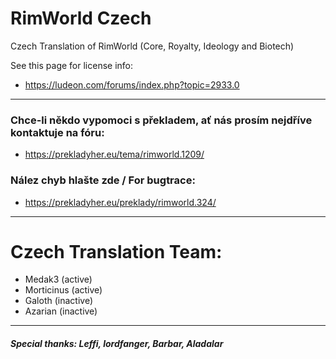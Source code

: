 # RimWorld Czech

Czech Translation of RimWorld (Core, Royalty, Ideology and Biotech)

See this page for license info:

- https://ludeon.com/forums/index.php?topic=2933.0
---

### Chce-li někdo vypomoci s překladem, ať nás prosím nejdříve kontaktuje na fóru:
- https://prekladyher.eu/tema/rimworld.1209/

### Nález chyb hlašte zde / For bugtrace:
- https://prekladyher.eu/preklady/rimworld.324/
---

# Czech Translation Team:
- Medak3 (active)
- Morticinus (active)
- Galoth (inactive)
- Azarian (inactive)

---
##### Special thanks: Leffi, lordfanger, Barbar, Aladalar

